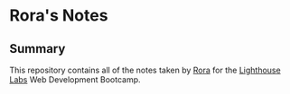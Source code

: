 # Rora's Notes
## Summary

This repository contains all of the notes taken by [Rora](https://github.com/Rgit915) for the [Lighthouse Labs](https://www.lighthouselabs.ca/) Web Development Bootcamp.
